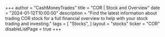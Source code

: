 +++
author = "CashMoneyTrades"
title = "COR | Stock and Overview"
date = "2024-01-12T10:00:00"
description = "Find the latest information about trading COR stock for a full financial overview to help with your stock trading and investing."
tags = [
   "Stocks",
]
layout = "stocks"
ticker = "COR"
disableListPage = true
+++
